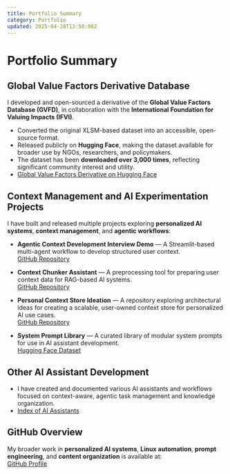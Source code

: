 ```yaml
---
title: Portfolio Summary
category: Portfolio
updated: 2025-04-28T13:50:00Z
---
```


# Portfolio Summary

## Global Value Factors Derivative Database
I developed and open-sourced a derivative of the **Global Value Factors Database (GVFD)**, in collaboration with the **International Foundation for Valuing Impacts (IFVI)**.

- Converted the original XLSM-based dataset into an accessible, open-source format.
- Released publicly on **Hugging Face**, making the dataset available for broader use by NGOs, researchers, and policymakers.
- The dataset has been **downloaded over 3,000 times**, reflecting significant community interest and utility.
- [Global Value Factors Derivative on Hugging Face](https://huggingface.co/datasets/danielrosehill/GVFD_ISO_3166_derivative)

## Context Management and AI Experimentation Projects
I have built and released multiple projects exploring **personalized AI systems**, **context management**, and **agentic workflows**:

- **Agentic Context Development Interview Demo** — A Streamlit-based multi-agent workflow to develop structured user context.  
  [GitHub Repository](https://github.com/danielrosehill/Agentic-Context-Development-Interview-Demo)
  
- **Context Chunker Assistant** — A preprocessing tool for preparing user context data for RAG-based AI systems.  
  [GitHub Repository](https://github.com/danielrosehill/Context-Chunker-Assistant)

- **Personal Context Store Ideation** — A repository exploring architectural ideas for creating a scalable, user-owned context store for personalized AI use cases.  
  [GitHub Repository](https://github.com/danielrosehill/Personal-Context-Store-Ideation)

- **System Prompt Library** — A curated library of modular system prompts for use in AI assistant development.  
  [Hugging Face Dataset](https://huggingface.co/datasets/danielrosehill/System-Prompt-Library-03-25)

## Other AI Assistant Development
- I have created and documented various AI assistants and workflows focused on context-aware, agentic task management and knowledge organization.
- [Index of AI Assistants](https://danielrosehill.com/projects/ai-assistants/)

## GitHub Overview
My broader work in **personalized AI systems**, **Linux automation**, **prompt engineering**, and **content organization** is available at:  
[GitHub Profile](https://github.com/danielrosehill)
